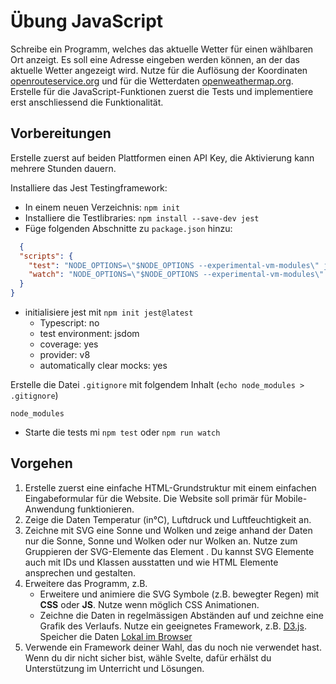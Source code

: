 # Übung JavaScript

Schreibe ein Programm, welches das aktuelle Wetter für einen wählbaren Ort anzeigt. Es soll eine Adresse eingeben werden können, an der das aktuelle Wetter angezeigt wird. Nutze für die Auflösung der Koordinaten [openrouteservice.org](https://openrouteservice.org/dev/#/api-docs/geocode) und für die Wetterdaten [openweathermap.org](https://openweathermap.org/current). Erstelle für die JavaScript-Funktionen zuerst die Tests und implementiere erst anschliessend die Funktionalität.

## Vorbereitungen

Erstelle zuerst auf beiden Plattformen einen API Key, die Aktivierung kann mehrere Stunden dauern.

Installiere das Jest Testingframework:

- In einem neuen Verzeichnis: `npm init`
- Installiere die Testlibraries:
  `npm install --save-dev jest`
- Füge folgenden Abschnitte zu `package.json` hinzu:

```json
  {
  "scripts": {
    "test": "NODE_OPTIONS=\"$NODE_OPTIONS --experimental-vm-modules\" jest",
    "watch": "NODE_OPTIONS=\"$NODE_OPTIONS --experimental-vm-modules\" jest --watchAll"
  }
}
```

- initialisiere jest mit `npm init jest@latest`
    - Typescript: no
    - test environment: jsdom
    - coverage: yes
    - provider: v8
    - automatically clear mocks: yes

Erstelle die Datei `.gitignore` mit folgendem Inhalt (`echo node_modules > .gitignore`)

```gitignore
node_modules
```

- Starte die tests mi `npm test` oder `npm run watch`

## Vorgehen

1. Erstelle zuerst eine einfache HTML-Grundstruktur mit einem einfachen Eingabeformular für die Website. 
   Die Website soll primär für Mobile-Anwendung funktionieren.
2. Zeige die Daten Temperatur (in°C), Luftdruck und Luftfeuchtigkeit an.
3. Zeichne mit SVG eine Sonne und Wolken und zeige anhand der Daten nur die Sonne, Sonne und Wolken oder nur Wolken an. 
   Nutze zum Gruppieren der SVG-Elemente das Element <g>. 
   Du kannst SVG Elemente auch mit IDs und Klassen ausstatten und wie HTML Elemente ansprechen und gestalten.
4. Erweitere das Programm, z.B.
    - Erweitere und animiere die SVG Symbole (z.B. bewegter Regen) mit **CSS** oder **JS**. 
      Nutze wenn möglich CSS Animationen.
    - Zeichne die Daten in regelmässigen Abständen auf und zeichne eine Grafik des Verlaufs.
      Nutze ein geeignetes Framework, z.B. [D3.js](https://github.com/d3/d3/wiki). 
      Speicher die Daten [Lokal im Browser](https://developer.mozilla.org/en-US/docs/Web/API/Window/localStorage)
5. Verwende ein Framework deiner Wahl, das du noch nie verwendet hast. 
   Wenn du dir nicht sicher bist, wähle Svelte, dafür erhälst du Unterstützung im Unterricht und Lösungen.
